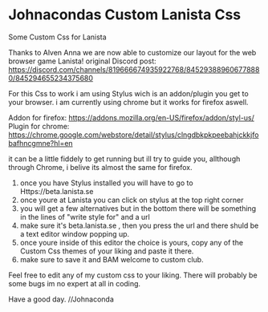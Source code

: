 # Johnacondas Custom Lanista Css
 Some Custom Css for Lanista
 
 Thanks to Alven Anna we are now able to customize our layout for the web browser game Lanista!
 original Discord post:
 https://discord.com/channels/819666674935922768/845293889606778880/845294655234375680

For this Css to work i am using Stylus wich is an addon/plugin you get to your browser. i am currently using chrome but it works for firefox aswell.

Addon for firefox: https://addons.mozilla.org/en-US/firefox/addon/styl-us/
Plugin for chrome: https://chrome.google.com/webstore/detail/stylus/clngdbkpkpeebahjckkjfobafhncgmne?hl=en

it can be a little fiddely to get running but ill try to guide you, allthough through Chrome, i belive its almost the same for firefox.

1. once you have Stylus installed you will have to go to Https://beta.lanista.se
2. once youre at Lanista you can click on stylus at the top right corner
3. you will get a few alternatives but in the bottom there will be something in the lines of "write style for" and a url
4. make sure it's beta.lanista.se , then you press the url and there shuld be a text editor window popping up.
5. once youre inside of this editor the choice is yours, copy any of the Custom Css themes of your liking and paste it there.
6. make sure to save it and BAM welcome to custom club.

Feel free to edit any of my custom css to your liking.
There will probably be some bugs im no expert at all in coding.

Have a good day.
//Johnaconda